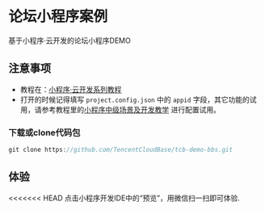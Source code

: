 # 论坛小程序案例

基于小程序·云开发的论坛小程序DEMO

## 注意事项
- 教程在：[小程序·云开发系列教程](https://github.com/TencentCloudBase/mp-book)
- 打开的时候记得填写 `project.config.json` 中的 `appid` 字段，其它功能的试用，请参考教程里的[小程序中级场景及开发教学](https://github.com/TencentCloudBase/mp-book/blob/master/medium-tutorial/ai.md) 进行配置试用。

### 下载或clone代码包
```javascript
git clone https://github.com/TencentCloudBase/tcb-demo-bbs.git
```

## 体验
<<<<<<< HEAD
点击小程序开发IDE中的“预览”，用微信扫一扫即可体验.

